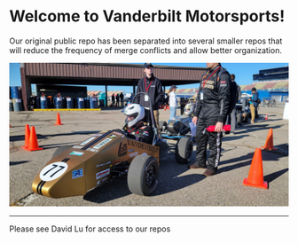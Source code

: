 # Welcome to Vanderbilt Motorsports!

Our original public repo has been separated into several smaller repos that will reduce the frequency of merge conflicts and allow better organization.


![competition 2024](../images/VUM24.jpg "VUM24")

---

Please see David Lu for access to our repos
